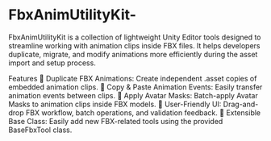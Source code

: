 # FbxAnimUtilityKit-
FbxAnimUtilityKit is a collection of lightweight Unity Editor tools designed to streamline working with animation clips inside FBX files. It helps developers duplicate, migrate, and modify animations more efficiently during the asset import and setup process.

Features
🔹 Duplicate FBX Animations: Create independent .asset copies of embedded animation clips.
🔹 Copy & Paste Animation Events: Easily transfer animation events between clips.
🔹 Apply Avatar Masks: Batch-apply Avatar Masks to animation clips inside FBX models.
🔹 User-Friendly UI: Drag-and-drop FBX workflow, batch operations, and validation feedback.
🔹 Extensible Base Class: Easily add new FBX-related tools using the provided BaseFbxTool class.
